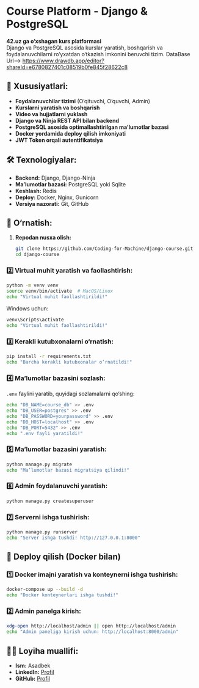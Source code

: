 # Course Platform - Django & PostgreSQL

**42.uz ga o‘xshagan kurs platformasi**  
Django va PostgreSQL asosida kurslar yaratish, boshqarish va foydalanuvchilarni ro‘yxatdan o‘tkazish imkonini beruvchi tizim.
DataBase Url--> https://www.drawdb.app/editor?shareId=e6780827401c08519b0fe845f28622c8
## 📌 Xususiyatlari:
- **Foydalanuvchilar tizimi** (O‘qituvchi, O‘quvchi, Admin)
- **Kurslarni yaratish va boshqarish**
- **Video va hujjatlarni yuklash**
- **Django va Ninja REST API bilan backend**
- **PostgreSQL asosida optimallashtirilgan ma’lumotlar bazasi**
- **Docker yordamida deploy qilish imkoniyati**
- **JWT Token orqali autentifikatsiya**

## 🛠 Texnologiyalar:
- **Backend:** Django, Django-Ninja
- **Ma’lumotlar bazasi:** PostgreSQL yoki Sqlite
- **Keshlash:** Redis
- **Deploy:** Docker, Nginx, Gunicorn
- **Versiya nazorati:** Git, GitHub

## 🔧 O‘rnatish:

1. **Repodan nusxa olish:**
   ```bash
   git clone https://github.com/Coding-for-Machine/django-course.git
   cd django-course


### 2️⃣ Virtual muhit yaratish va faollashtirish:
```bash
python -m venv venv
source venv/bin/activate  # MacOS/Linux
echo "Virtual muhit faollashtirildi!"
```
Windows uchun:
```bash
venv\Scripts\activate  
echo "Virtual muhit faollashtirildi!"
```

### 3️⃣ Kerakli kutubxonalarni o‘rnatish:
```bash
pip install -r requirements.txt
echo "Barcha kerakli kutubxonalar o‘rnatildi!"
```

### 4️⃣ Ma’lumotlar bazasini sozlash:
`.env` faylini yaratib, quyidagi sozlamalarni qo‘shing:
```bash
echo "DB_NAME=course_db" >> .env
echo "DB_USER=postgres" >> .env
echo "DB_PASSWORD=yourpassword" >> .env
echo "DB_HOST=localhost" >> .env
echo "DB_PORT=5432" >> .env
echo ".env fayli yaratildi!"
```

### 5️⃣ Ma’lumotlar bazasini yaratish:
```bash
python manage.py migrate
echo "Ma’lumotlar bazasi migratsiya qilindi!"
```

### 6️⃣ Admin foydalanuvchi yaratish:
```bash
python manage.py createsuperuser
```

### 7️⃣ Serverni ishga tushirish:
```bash
python manage.py runserver
echo "Server ishga tushdi! http://127.0.0.1:8000"
```

## 🚀 Deploy qilish (Docker bilan)

### 1️⃣ Docker imajni yaratish va konteynerni ishga tushirish:
```bash
docker-compose up --build -d
echo "Docker konteynerlari ishga tushdi!"
```

### 2️⃣ Admin panelga kirish:
```bash
xdg-open http://localhost/admin || open http://localhost/admin
echo "Admin paneliga kirish uchun: http://localhost:8000/admin"
```


## 👨‍💻 Loyiha muallifi:
- **Ism:** Asadbek  
- **LinkedIn:** [Profil](https://www.linkedin.com/in/coding-for-machine)  
- **GitHub:** [Profil](https://github.com/Coding-for-Machine)  


